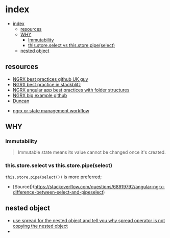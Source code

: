 # index

- [index](#index)
  - [resources](#resources)
  - [WHY](#why)
    - [Immutability](#immutability)
    - [this.store.select vs this.store.pipe(select)](#thisstoreselect-vs-thisstorepipeselect)
  - [nested object](#nested-object)

## resources

- [NGRX best practices github UK guy](https://github.com/rainerhahnekamp/ngrx-best-practices/blob/01-load-status/apps/eternal/src/app/customer/customer/customer.component.ts)
- [NGRX best practice in stackblitz](https://stackblitz.com/github/arumuganainar73/NgRx-State-Management-with-Unit-Testcase?file=src%2Fapp%2F%2Bstate%2Fuser.effects.spec.ts)
- [NGRX angular app best practices with folder structures](https://github.com/zd333/ng-conv)
- [NGRX big example github](https://github.dev/bbachi/Angular5Sample)
- [Duncan](https://duncanhunter.gitbook.io/enterprise-angular-applications-with-ngrx-and-nx/introduction/introduction)

* [ngrx or state management workflow](https://www.codemag.com/Article/1811061/Angular-and-the-Store#:~:text=The%20ngrx%2Fstore%20module%20allows,Feature%20modules%20in%20the%20application.)

## WHY

### Immutability

> Immutable state means its value cannot be changed once it's created.

### this.store.select vs this.store.pipe(select)

`this.store.pipe(select())` is more preferred;

- [Source])(https://stackoverflow.com/questions/68919792/angular-ngrx-difference-between-select-and-pipeselect)

## nested object

- [use spread for the nested object and tell you why spread operator is not copying the nested object](https://dev.to/mlgvla/javascript-using-the-spread-operator-with-nested-objects-2e7l)
-
